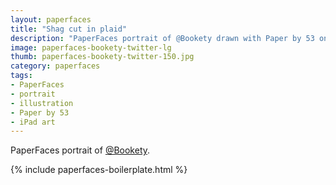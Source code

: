 ```yaml
---
layout: paperfaces
title: "Shag cut in plaid"
description: "PaperFaces portrait of @Bookety drawn with Paper by 53 on an iPad."
image: paperfaces-bookety-twitter-lg
thumb: paperfaces-bookety-twitter-150.jpg
category: paperfaces
tags: 
- PaperFaces
- portrait
- illustration
- Paper by 53
- iPad art
---
```


PaperFaces portrait of [@Bookety](http://twitter.com/Bookety).

{% include paperfaces-boilerplate.html %}